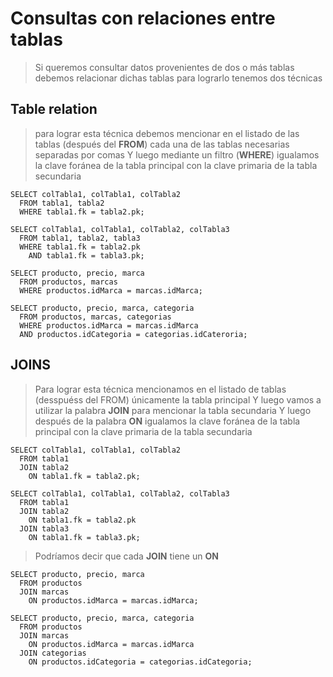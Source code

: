 # Consultas con relaciones entre tablas

> Si queremos consultar datos provenientes de dos o más tablas debemos relacionar dichas tablas
> para lograrlo tenemos dos técnicas

## Table relation

> para lograr esta técnica debemos mencionar en el listado de las tablas (después del **FROM**) cada una de las tablas necesarias separadas por comas
> Y luego mediante un filtro (**WHERE**)
> igualamos la clave foránea de la tabla principal con la clave primaria de la tabla secundaria

    SELECT colTabla1, colTabla1, colTabla2  
      FROM tabla1, tabla2  
      WHERE tabla1.fk = tabla2.pk;

    SELECT colTabla1, colTabla1, colTabla2, colTabla3  
      FROM tabla1, tabla2, tabla3  
      WHERE tabla1.fk = tabla2.pk  
        AND tabla1.fk = tabla3.pk;

    SELECT producto, precio, marca  
      FROM productos, marcas  
      WHERE productos.idMarca = marcas.idMarca;  

    SELECT producto, precio, marca, categoria  
      FROM productos, marcas, categorias  
      WHERE productos.idMarca = marcas.idMarca  
      AND productos.idCategoria = categorias.idCateroria;  

## JOINS

> Para lograr esta técnica mencionamos en el listado de tablas (desspuéss del FROM) únicamente la tabla principal
> Y luego vamos a utilizar la palabra **JOIN** para mencionar la tabla secundaria
> Y luego después de la palabra **ON** igualamos la clave foránea de la tabla principal con la clave primaria de la tabla secundaria


    SELECT colTabla1, colTabla1, colTabla2  
      FROM tabla1  
      JOIN tabla2  
        ON tabla1.fk = tabla2.pk;  

    SELECT colTabla1, colTabla1, colTabla2, colTabla3  
      FROM tabla1  
      JOIN tabla2  
        ON tabla1.fk = tabla2.pk  
      JOIN tabla3  
        ON tabla1.fk = tabla3.pk;  

> Podríamos decir que cada **JOIN** tiene un **ON**

    SELECT producto, precio, marca  
      FROM productos  
      JOIN marcas     
        ON productos.idMarca = marcas.idMarca;  

    SELECT producto, precio, marca, categoria  
      FROM productos  
      JOIN marcas   
        ON productos.idMarca = marcas.idMarca  
      JOIN categorias  
        ON productos.idCategoria = categorias.idCategoria;  










